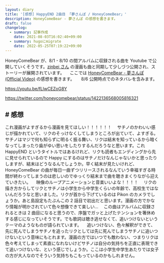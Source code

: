 ```yaml
---
layout: diary
title: '[感想] HappyEND 2曲目 「夢さんぽ / HoneyComeBear」'
description: HoneyComeBear - 夢さんぽ の感想を書きます。
draft: false
changelog:
  - summary: 記事作成
    date: 2021-08-03T16:02:40+09:00
  - summary: hugoにmigrate
    date: 2022-05-25T07:19:22+09:00
---
```


HoneyComeBear が、8/1 - 8/10 の間アルバムに収録される曲を Youtube で公開していくそうです。[zinbei さん](https://twitter.com/tz036) の漫画も曲と同期して少しづつ公開され、ストーリーが展開されています。
　ここでは [HoneyComeBear - 夢さんぽ (Official Video)](https://youtu.be/fLlwCEZoG8Y) の感想を書きます。
　 8/6 公開時点でのネタバレを含みます。

https://youtu.be/fLlwCEZoG8Y

https://twitter.com/honeycomebear/status/1422136568005816321

## # 感想

これ漫画がよすぎるから漫画を見てほしい！！！！！！
　サチノのかわいい感じが描かれていて、リクのそっけなくしてしまうところが出ていて、よすぎる。サチノはマジで何も知らずに明るく振る舞い、リクは結末を知っているから暗くなってしまったり歯がゆい思いをしたりするんだろうなと思います。これ HappyEND というタイトルではあるけれど、リクも読者もエンディングから先に見せられているので Happy にするのはサチノだけなんじゃないかと思ったりしますが、結末はどうなるんでしょうか。早く結末が見たいけれど、HoneyComeBear の曲が毎日一曲ずつリリースされるなんていう幸福すぎる時間が終わってしまうのは悲しいのでゆっくり結末まで曲を聴きまくりながら迎えていきたい。
　映像のループアニメーションと音楽いいよな！！！！
　リクの描き方からしてリクとサチノは小学生から中学生くらいの年齢で、高校生ではないんだろうなと思いました。リクが首から下げているのは Pikon のカメラでしょうか。あと島設定もたぶんこの 2 話目で初出だと思います。漫画の方でかなり情報が明かされていて色々想像できて楽しい...
　この曲はアルバムに収録されるときは 2 曲目になると思うので、序盤でガッと上げたテンションを箸休めする感じになっていそうです。でも歌詞は聴き逃せなくて、追いつけないというテーマのようなものが語られています。
　追いつけない、色々解釈ができて、先に死んでしまうサチノを追ったリクとしては先に死んでしまうサチノに追いつけないという意味にもとれます。漫画の方ではいつでも敵わない、つまりリクは色々考えてしまって素直になれないけどサチノは自分の気持ちを正直に表現できて追いつけないな、という感じでしょうか。ここは小学生中学生あたりでは女子の方が大人なのでそういう気持ちもこもっているのかもしれません。
